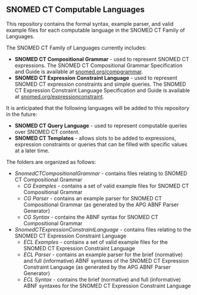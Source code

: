 ## SNOMED CT Computable Languages

This repository contains the formal syntax, example parser, and valid example files for each computable language in the SNOMED CT Family of Languages.

The SNOMED CT Family of Languages currently includes:
* **SNOMED CT Compositional Grammar** - used to represent SNOMED CT expressions. The SNOMED CT Compositional Grammar Specification and Guide is available at [snomed.org/compgrammar](http://snomed.org/compgrammar).
* **SNOMED CT Expression Constraint Language** - used to represent SNOMED CT expression constraints and simple queries. The SNOMED CT Expression Constraint Language Specification and Guide is available at [snomed.org/expressionconstraint](http://snomed.org/expressionconstraint).

It is anticipated that the following languages will be added to this repository in the future:
* **SNOMED CT Query Language** - used to represent computable queries over SNOMED CT content.
* **SNOMED CT Templates** - allows slots to be added to expressions, expression constraints or queries that can be filled with specific values at a later time.

The folders are organized as follows:
* *SnomedCTCompositionalGrammar* - contains files relating to SNOMED CT Compositional Grammar
  * *CG Examples* - contains a set of valid example files for SNOMED CT Compositional Grammar
  * *CG Parser* - contains an example parser for SNOMED CT Compositional Grammar (as generated by the APG ABNF Parser Generator)
  * *CG Syntax* - contains the ABNF syntax for SNOMED CT  Compositional Grammar
* *SnomedCTExpressionConstraintLanguage* - contains files relating to the SNOMED CT Expression Constraint Language
  * *ECL Examples* - contains a set of valid example files for the SNOMED CT  Expression Constraint Language
  * *ECL Parser* - contains an example parser for the brief (normative) and full (informative) ABNF syntaxes of the SNOMED CT Expression Constraint Language (as generated by the APG ABNF Parser Generator)
  * *ECL Syntax* - contains the brief (normative) and full (informative) ABNF syntaxes for the SNOMED CT  Expression Constraint Language
